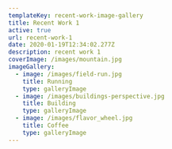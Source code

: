 ```yaml
---
templateKey: recent-work-image-gallery
title: Recent Work 1
active: true
url: recent-work-1
date: 2020-01-19T12:34:02.277Z
description: recent work 1
coverImage: /images/mountain.jpg
imageGallery:
  - image: /images/field-run.jpg
    title: Running
    type: galleryImage
  - image: /images/buildings-perspective.jpg
    title: Building
    type: galleryImage
  - image: /images/flavor_wheel.jpg
    title: Coffee
    type: galleryImage
---
```


